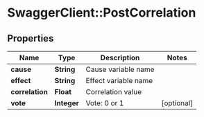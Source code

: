 # SwaggerClient::PostCorrelation

## Properties
Name | Type | Description | Notes
------------ | ------------- | ------------- | -------------
**cause** | **String** | Cause variable name | 
**effect** | **String** | Effect variable name | 
**correlation** | **Float** | Correlation value | 
**vote** | **Integer** | Vote: 0 or 1 | [optional] 


